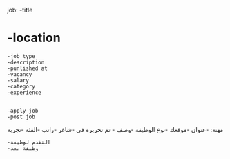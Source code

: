 job:
    -title
   # -location
    -job type
    -description
    -punlished at 
    -vacancy 
    -salary
    -category
    -experience


    -apply job 
    -post job



مهنة:
    -عنوان
    -موقعك
    -نوع الوظيفة
    -وصف
    - تم تحريره في
    -شاغر
    -راتب
    -الفئة
    -تجربة


    -التقدم لوظيفة
    -وظيفة بعد